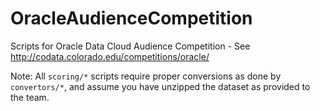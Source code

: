 # OracleAudienceCompetition
Scripts for Oracle Data Cloud Audience Competition - See http://codata.colorado.edu/competitions/oracle/

Note: All ```scoring/*``` scripts require proper conversions as done by ```convertors/*```, and assume you have unzipped the dataset as provided to the team.
